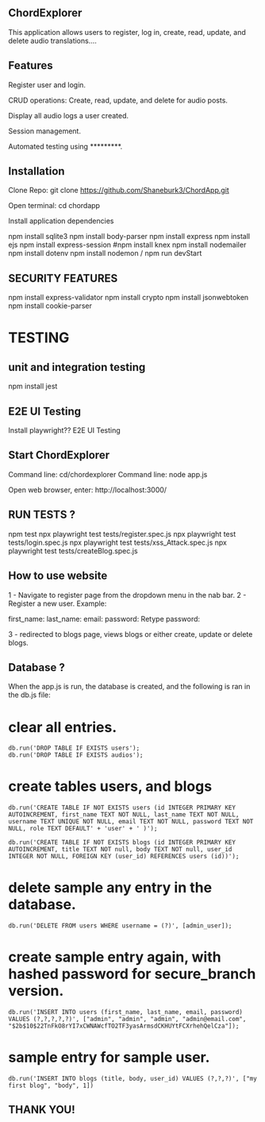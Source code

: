 ## ChordExplorer

This application allows users to register, log in, create, read, update, and delete audio translations....

## Features

Register user and login.

CRUD operations: Create, read, update, and delete for audio posts.

Display all audio logs a user created.

Session management.

Automated testing using *********.

## Installation

Clone Repo: git clone https://github.com/Shaneburk3/ChordApp.git

Open terminal: cd chordapp

Install  application dependencies

npm install sqlite3
npm install body-parser
npm install express
npm install ejs
npm install express-session
#npm install knex
npm install nodemailer
npm install dotenv
npm install nodemon / npm run devStart

## SECURITY FEATURES
npm install express-validator
npm install crypto
npm install jsonwebtoken
npm install cookie-parser


# TESTING
## unit and integration testing
npm install jest

## E2E UI Testing
Install playwright?? E2E UI Testing

## Start ChordExplorer

Command line: cd/chordexplorer
Command line: node app.js

Open web browser, enter: http://localhost:3000/

## RUN TESTS ?

npm test
npx playwright test tests/register.spec.js
npx playwright test tests/login.spec.js
npx playwright test tests/xss_Attack.spec.js
npx playwright test tests/createBlog.spec.js


## How to use website

1 - Navigate to register page from the dropdown menu in the nab bar.
2 - Register a new user. Example:

first_name: 
last_name: 
email: 
password: 
Retype password: 

3 - redirected to blogs page, views blogs or either create, update or delete blogs.

## Database ?

When the app.js is run, the database is created, and the following is ran in the db.js file: 

# clear all entries.
    db.run('DROP TABLE IF EXISTS users');
    db.run('DROP TABLE IF EXISTS audios');

# create tables users, and blogs
    db.run('CREATE TABLE IF NOT EXISTS users (id INTEGER PRIMARY KEY AUTOINCREMENT, first_name TEXT NOT NULL, last_name TEXT NOT NULL, username TEXT UNIQUE NOT NULL, email TEXT NOT NULL, password TEXT NOT NULL, role TEXT DEFAULT' + 'user' + ' )');

    db.run('CREATE TABLE IF NOT EXISTS blogs (id INTEGER PRIMARY KEY AUTOINCREMENT, title TEXT NOT null, body TEXT NOT null, user_id INTEGER NOT NULL, FOREIGN KEY (user_id) REFERENCES users (id))');
# delete sample any entry in the database.
    db.run('DELETE FROM users WHERE username = (?)', [admin_user]);
# create sample entry again, with hashed password for secure_branch version.    
    db.run('INSERT INTO users (first_name, last_name, email, password) VALUES (?,?,?,?,?)', ["admin", "admin", "admin", "admin@email.com", "$2b$10$22TnFkO8rYI7xCWNAWcfTO2TF3yasArmsdCKHUYtFCXrhehQelCza"]);
# sample entry for sample user.
    db.run('INSERT INTO blogs (title, body, user_id) VALUES (?,?,?)', ["my first blog", "body", 1])

## THANK YOU!

